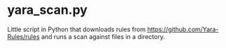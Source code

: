 # yara_scan.py
Little script in Python that downloads rules from https://github.com/Yara-Rules/rules and runs a scan against files in a directory.
